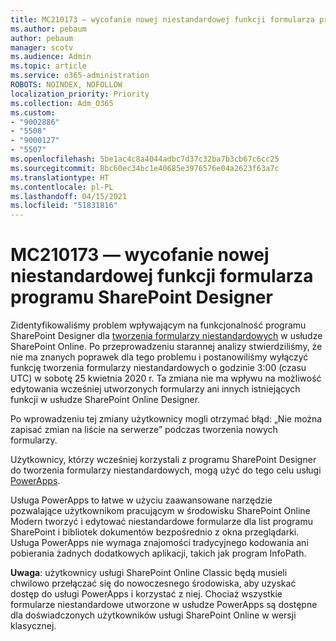 ```yaml
---
title: MC210173 — wycofanie nowej niestandardowej funkcji formularza programu SharePoint Designer
ms.author: pebaum
author: pebaum
manager: scotv
ms.audience: Admin
ms.topic: article
ms.service: o365-administration
ROBOTS: NOINDEX, NOFOLLOW
localization_priority: Priority
ms.collection: Adm_O365
ms.custom:
- "9002886"
- "5508"
- "9000127"
- "5507"
ms.openlocfilehash: 5be1ac4c8a4044adbc7d37c32ba7b3cb67c6cc25
ms.sourcegitcommit: 8bc60ec34bc1e40685e3976576e04a2623f63a7c
ms.translationtype: HT
ms.contentlocale: pl-PL
ms.lasthandoff: 04/15/2021
ms.locfileid: "51831816"
---
```

# <a name="mc210173---sharepoint-designer-new-custom-form-feature-deprecation"></a>MC210173 — wycofanie nowej niestandardowej funkcji formularza programu SharePoint Designer

Zidentyfikowaliśmy problem wpływającym na funkcjonalność programu SharePoint Designer dla [tworzenia formularzy niestandardowych](https://support.microsoft.com/en-us/office/create-a-custom-list-form-using-sharepoint-designer-917d8fdb-ee00-4441-adb3-a94612d1d105?ui=en-us&rs=en-us&ad=us#bm2) w usłudze SharePoint Online. Po przeprowadzeniu starannej analizy stwierdziliśmy, że nie ma znanych poprawek dla tego problemu i postanowiliśmy wyłączyć funkcję tworzenia formularzy niestandardowych o godzinie 3:00 (czasu UTC) w sobotę 25 kwietnia 2020 r. Ta zmiana nie ma wpływu na możliwość edytowania wcześniej utworzonych formularzy ani innych istniejących funkcji w usłudze SharePoint Online Designer.

Po wprowadzeniu tej zmiany użytkownicy mogli otrzymać błąd: „Nie można zapisać zmian na liście na serwerze” podczas tworzenia nowych formularzy.

Użytkownicy, którzy wcześniej korzystali z programu SharePoint Designer do tworzenia formularzy niestandardowych, mogą użyć do tego celu usługi [PowerApps](https://docs.microsoft.com/powerapps/maker/canvas-apps/customize-list-form).

Usługa PowerApps to łatwe w użyciu zaawansowane narzędzie pozwalające użytkownikom pracującym w środowisku SharePoint Online Modern tworzyć i edytować niestandardowe formularze dla list programu SharePoint i bibliotek dokumentów bezpośrednio z okna przeglądarki. Usługa PowerApps nie wymaga znajomości tradycyjnego kodowania ani pobierania żadnych dodatkowych aplikacji, takich jak program InfoPath.

**Uwaga**: użytkownicy usługi SharePoint Online Classic będą musieli chwilowo przełączać się do nowoczesnego środowiska, aby uzyskać dostęp do usługi PowerApps i korzystać z niej. Chociaż wszystkie formularze niestandardowe utworzone w usłudze PowerApps są dostępne dla doświadczonych użytkowników usługi SharePoint Online w wersji klasycznej.
